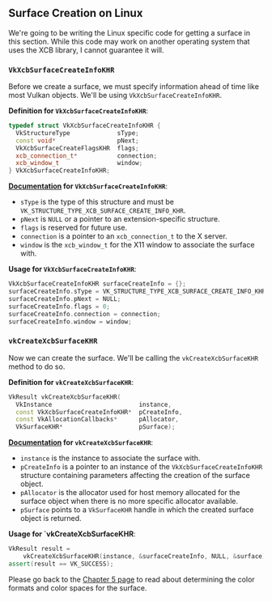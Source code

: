 ## Surface Creation on Linux

We're going to be writing the Linux specific code for getting a surface in this section. While this code may work on another operating system that uses the XCB library, I cannot guarantee it will.

### `VkXcbSurfaceCreateInfoKHR`

Before we create a surface, we must specify information ahead of time like most Vulkan objects. We'll be using `VkXcbSurfaceCreateInfoKHR`.

**Definition for `VkXcbSurfaceCreateInfoKHR`**:

```cpp
typedef struct VkXcbSurfaceCreateInfoKHR {
  VkStructureType             sType;
  const void*                 pNext;
  VkXcbSurfaceCreateFlagsKHR  flags;
  xcb_connection_t*           connection;
  xcb_window_t                window;
} VkXcbSurfaceCreateInfoKHR;
```

**[Documentation](https://www.khronos.org/registry/vulkan/specs/1.0-wsi_extensions/xhtml/vkspec.html#VkXcbSurfaceCreateInfoKHR) for `VkXcbSurfaceCreateInfoKHR`**:

- `sType` is the type of this structure and must be `VK_STRUCTURE_TYPE_XCB_SURFACE_CREATE_INFO_KHR`.
- `pNext` is `NULL` or a pointer to an extension-specific structure.
- `flags` is reserved for future use.
- `connection` is a pointer to an `xcb_connection_t` to the X server.
- `window` is the `xcb_window_t` for the X11 window to associate the surface with.

**Usage for `VkXcbSurfaceCreateInfoKHR`**:

```cpp
VkXcbSurfaceCreateInfoKHR surfaceCreateInfo = {};
surfaceCreateInfo.sType = VK_STRUCTURE_TYPE_XCB_SURFACE_CREATE_INFO_KHR;
surfaceCreateInfo.pNext = NULL;
surfaceCreateInfo.flags = 0;
surfaceCreateInfo.connection = connection;
surfaceCreateInfo.window = window;
```

### `vkCreateXcbSurfaceKHR`

Now we can create the surface. We'll be calling the `vkCreateXcbSurfaceKHR` method to do so.

**Definition for `vkCreateXcbSurfaceKHR`**:

```cpp
VkResult vkCreateXcbSurfaceKHR(
  VkInstance                        instance,
  const VkXcbSurfaceCreateInfoKHR*  pCreateInfo,
  const VkAllocationCallbacks*      pAllocator,
  VkSurfaceKHR*                     pSurface);
```

**[Documentation](https://www.khronos.org/registry/vulkan/specs/1.0-wsi_extensions/xhtml/vkspec.html#vkCreateXcbSurfaceKHR) for `vkCreateXcbSurfaceKHR`**:

- `instance` is the instance to associate the surface with.
- `pCreateInfo` is a pointer to an instance of the `VkXcbSurfaceCreateInfoKHR` structure containing parameters affecting the creation of the surface object.
- `pAllocator` is the allocator used for host memory allocated for the surface object when there is no more specific allocator available.
- `pSurface` points to a `VkSurfaceKHR` handle in which the created surface object is returned.

**Usage for `vkCreateXcbSurfaceKHR**:

```cpp
VkResult result =
    vkCreateXcbSurfaceKHR(instance, &surfaceCreateInfo, NULL, &surface);
assert(result == VK_SUCCESS);
```

Please go back to the [Chapter 5 page](./chap05.md) to read about determining the color formats and color spaces for the surface.
